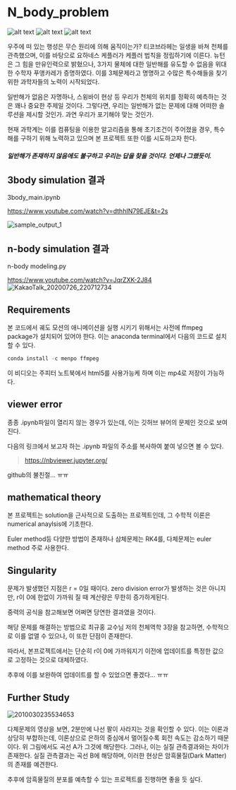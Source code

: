 # N_body_problem

<p float="left">
<a> <img src="https://img.shields.io/badge/Language-Python3-blue" alt="alt text"> </a>
<a> <img src="https://img.shields.io/badge/Language-Jupyter notebook-blue" alt="alt text"> </a>  
<a> <img src="https://img.shields.io/badge/Language-Anaconda3-blue" alt="alt text"> </a>
</p>

우주에 떠 있는 행성은 무슨 원리에 의해 움직이는가? 티코브라헤는 일생을 바쳐 천체를 관측했으며, 이를 바탕으로 요하네스 케플러가 케플러 법칙을 정립하기에 이른다. 뉴턴은 그 힘을 만유인력으로 밝혔으나, 3가지 물체에 대한 일반해를 유도할 수 없음을 위대한 수학자 푸앵카레가 증명하였다. 이를 3체문제라고 명명하고 수많은 특수해들을 찾기 위한 과학자들의 노력이 시작되었다.

일반해가 없음은 자명하나, 스윙바이 현상 등 우리가 천체의 위치를 정확히 예측하는 것은 꽤나 중요한 주제일 것이다. 그렇다면, 우리는 일반해가 없는 문제에 대해 어떠한 솔루션을 제시할 것인가. 과연 우리가 포기해야 맞는 것인가.

현재 과학계는 이를 컴퓨팅을 이용한 알고리즘을 통해 초기조건이 주어졌을 경우, 특수해를 구하기 위해 노력하고 있으며 본 프로젝트 또한 이를 시도하고자 한다. 


##### 일반해가 존재하지 않음에도 불구하고 우리는 답을 찾을 것이다. 언제나 그랬듯이.

## 3body simulation 결과
3body_main.ipynb

https://www.youtube.com/watch?v=dthhIN79EJE&t=2s

![sample_output_1](https://user-images.githubusercontent.com/49096513/88818032-32f1f100-d1f9-11ea-993e-03b72b5c9976.gif)
## n-body simulation 결과
n-body modeling.py

https://www.youtube.com/watch?v=JqrZXK-2J84
![KakaoTalk_20200726_220712734](https://user-images.githubusercontent.com/49096513/88479761-7562c600-cf8c-11ea-9546-14b2a3d3fcf1.png)



## Requirements
본 코드에서 궤도 모션의 애니메이션을 실행 시키기 위해서는 사전에 ffmpeg package가 설치되어 있어야 한다. 이는 anaconda terminal에서 다음의 코드로 설치할 수 있다.
```python
conda install -c menpo ffmpeg
```
이 비디오는 주피터 노트북에서 html5를 사용가능케 하며 이는 mp4로 저장이 가능하다.


## viewer error
종종 .ipynb파일이 열리지 않는 경우가 있는데, 이는 깃허브 뷰어의 문제인 것으로 보여진다.

다음의 링크에서 보고자 하는 .ipynb 파일의 주소를 복사하여 붙여 넣으면 볼 수 있다.
>https://nbviewer.jupyter.org/

github의 불친절... ㅠㅠ


## mathematical theory
본 프로젝트는 solution을 근사적으로 도출하는 프로젝트인데, 그 수학적 이론은 numerical anaylsis에 기초한다.

Euler method등 다양한 방법이 존재하나 삼체문제는 RK4를, 다체문제는 euler method 주로 사용한다.

## Singularity
문제가 발생했던 지점은 r = 0일 때이다. zero division error가 발생하는 것은 아니지만, r이 0에 한없이 가까워 질 때 계산량은 무한히 증가하게된다.

중력의 공식을 참고해보면 어쩌면 당연한 결과였을 것이다.

해당 문제를 해결하는 방법으로 최규홍 교수님 저의 천체역학 3장을 참고하면, 수학적으로 이를 없앨 수 있으나, 이 또한 단점이 존재한다.

따라서, 본프로젝트에서는 단순히 r이 0에 가까워지기 이전에 업데이트를 특정한 값으로 고정하는 것으로 대체하였다.

추후에 이를 보완하여 업데이트를 할 수 있었으면 좋겠다... ㅠㅠ

## Further Study
![2010030235534653](https://user-images.githubusercontent.com/49096513/89095146-d9124680-d405-11ea-89c4-78a2ca27a1d8.jpg)

다체문제의 영상을 보면, 2분만에 나선 팔이 사라지는 것을 확인할 수 있다. 이는 이론과 상당히 부합하는데, 이론상으로 은하의 중심에서 멀어질수록 회전 속도는 감소하기 때문이다.
위 그림에서도 곡선 A가 그것에 해당한다. 그러나, 이는 실질 관측결과와는 차이가 존재한다. 실질 관측결과는 곡선 B에 해당하며, 이러한 현상은 암흑물질(Dark Matter)의 존재를 예견한다.

추후에 암흑물질의 분포를 예측할 수 있는 프로젝트를 진행하면 좋을 듯 싶다.

